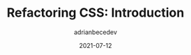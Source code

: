 ---
author: adrianbecedev
date: 2021-07-12
layout: post.njk
publisher: smashingmag
tags:
  - article
  - css
  - maintenance
  - refactoring
target_url: https://www.smashingmagazine.com/2021/07/refactoring-css-introduction-part1/
title: "Refactoring CSS: Introduction"
---